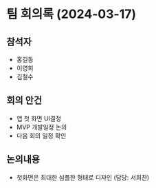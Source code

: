 # 팀 회의록 (2024-03-17)

## 참석자

- 홍길동
- 이영희
- 김철수

## 회의 안건

- 앱 첫 화면 UI결정
- MVP 개발일정 논의
- 다음 회의 일정 확인

## 논의내용
- 첫화면은 최대한 심플한 형태로 디자인 (담당: 서희찬)
